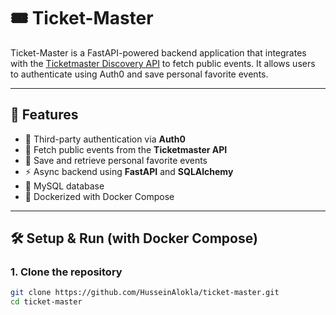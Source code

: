 # 🎟️ Ticket-Master

Ticket-Master is a FastAPI-powered backend application that integrates with the [Ticketmaster Discovery API](https://developer.ticketmaster.com/products-and-docs/apis/discovery-api/v2/) to fetch public events. It allows users to authenticate using Auth0 and save personal favorite events.

---

## 🚀 Features

- 🔐 Third-party authentication via **Auth0**
- 🎫 Fetch public events from the **Ticketmaster API**
- 💾 Save and retrieve personal favorite events
- ⚡️ Async backend using **FastAPI** and **SQLAlchemy**
- 🐬 MySQL database
- 🐳 Dockerized with Docker Compose

---

## 🛠️ Setup & Run (with Docker Compose)

### 1. Clone the repository

```bash
git clone https://github.com/HusseinAlokla/ticket-master.git
cd ticket-master

